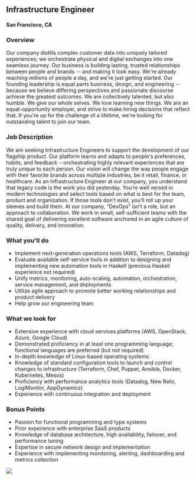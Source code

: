 ## Infrastructure Engineer
#### San Francisco, CA

### Overview
Our company distills complex customer data into uniquely tailored experiences; we orchestrate physical and digital exchanges into one seamless journey. Our business is building lasting, trusted relationships between people and brands -- and making it look easy.
We're already reaching millions of people a day, and we're just getting started. Our founding leadership is equal parts business, design, and engineering -- because we believe differing perspectives and passionate discourse achieve the greatest outcomes. We are collectively talented, but also humble. We give our whole selves. We love learning new things.
We are an equal-opportunity employer, and strive to make hiring decisions that reflect that. If you're up for the challenge of a lifetime, we're looking for outstanding talent to join our team.

### Job Description
We are seeking Infrastructure Engineers to support the development of our flagship product. Our platform learns and adapts to people's preferences, habits, and feedback --orchestrating highly relevant experiences that are truly unique to each person. Our vision will change the way people engage with their favorite brands across multiple industries, be it retail, finance, or healthcare.
As an Infrastructure Engineer at our company, you understand that legacy code is the work you did yesterday. You’re well versed in modern technologies and select tools based on what is best for the team, product and organization. If those tools don’t exist, you’ll roll up your sleeves and build them. At our company, “DevOps” isn’t a role, but an approach to collaboration. We work in small, self-sufficient teams with the shared goal of delivering excellent software anchored in an agile culture of quality, delivery, and innovation.

### What you'll do
+ Implement next-generation operations tools (AWS, Terraform, Datadog)
+ Evaluate available self-service tools in addition to designing and implementing new automation tools in Haskell (previous Haskell experience not required)
+ Unify metrics, monitoring, auto-scaling, automation, orchestration, service management, and deployments
+ Utilize agile approach to promote better working relationships and product delivery
+ Help grow our engineering team

### What we look for
+ Extensive experience with cloud services platforms (AWS, OpenStack, Azure, Google Cloud)
+ Demonstrated proficiency in at least one programming language; functional languages are preferred (but not required)
+ In-depth knowledge of Linux-based operating systems
+ Knowledge of standard configuration tools to launch and control changes to infrastructure (Terraform, Chef, Puppet, Ansible, Docker, Kubernetes, Mesos)
+ Proficiency with performance analytics tools (Datadog, New Relic, LogiMonitor, AppDynamics)
+ Experience with continuous integration and deployment

### Bonus Points
+ Passion for functional programming and type systems
+ Prior experience with enterprise SaaS products
+ Knowledge of database architecture, high availability, failover, and performance tuning
+ Expertise in secure network design and implementation
+ Experience with implementing monitoring, alerting, dashboarding and metrics collection


[<img src='https://dabuttonfactory.com/button.png?t=Apply&f=Calibri-Bold&ts=24&tc=fff&tshs=1&tshc=000&hp=20&vp=8&c=5&bgt=gradient&bgc=3d85c6&ebgc=073763'>](https://letsrockit.co/users/auth/github?job_id=vgfrda-infrastructure-engineer)
